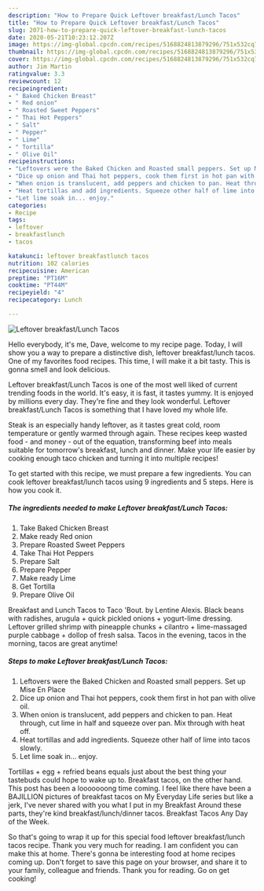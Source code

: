 ```yaml
---
description: "How to Prepare Quick Leftover breakfast/Lunch Tacos"
title: "How to Prepare Quick Leftover breakfast/Lunch Tacos"
slug: 2071-how-to-prepare-quick-leftover-breakfast-lunch-tacos
date: 2020-05-21T10:23:12.207Z
image: https://img-global.cpcdn.com/recipes/5168824813879296/751x532cq70/leftover-breakfastlunch-tacos-recipe-main-photo.jpg
thumbnail: https://img-global.cpcdn.com/recipes/5168824813879296/751x532cq70/leftover-breakfastlunch-tacos-recipe-main-photo.jpg
cover: https://img-global.cpcdn.com/recipes/5168824813879296/751x532cq70/leftover-breakfastlunch-tacos-recipe-main-photo.jpg
author: Jim Martin
ratingvalue: 3.3
reviewcount: 12
recipeingredient:
- " Baked Chicken Breast"
- " Red onion"
- " Roasted Sweet Peppers"
- " Thai Hot Peppers"
- " Salt"
- " Pepper"
- " Lime"
- " Tortilla"
- " Olive Oil"
recipeinstructions:
- "Leftovers were the Baked Chicken and Roasted small peppers. Set up Mise En Place"
- "Dice up onion and Thai hot peppers, cook them first in hot pan with olive oil."
- "When onion is translucent, add peppers and chicken to pan. Heat through, cut lime in half and squeeze over pan. Mix through with heat off."
- "Heat tortillas and add ingredients. Squeeze other half of lime into tacos slowly."
- "Let lime soak in... enjoy."
categories:
- Recipe
tags:
- leftover
- breakfastlunch
- tacos

katakunci: leftover breakfastlunch tacos 
nutrition: 102 calories
recipecuisine: American
preptime: "PT16M"
cooktime: "PT44M"
recipeyield: "4"
recipecategory: Lunch

---
```



![Leftover breakfast/Lunch Tacos](https://img-global.cpcdn.com/recipes/5168824813879296/751x532cq70/leftover-breakfastlunch-tacos-recipe-main-photo.jpg)

Hello everybody, it's me, Dave, welcome to my recipe page. Today, I will show you a way to prepare a distinctive dish, leftover breakfast/lunch tacos. One of my favorites food recipes. This time, I will make it a bit tasty. This is gonna smell and look delicious.

Leftover breakfast/Lunch Tacos is one of the most well liked of current trending foods in the world. It's easy, it is fast, it tastes yummy. It is enjoyed by millions every day. They're fine and they look wonderful. Leftover breakfast/Lunch Tacos is something that I have loved my whole life.

Steak is an especially handy leftover, as it tastes great cold, room temperature or gently warmed through again. These recipes keep wasted food - and money - out of the equation, transforming beef into meals suitable for tomorrow&#39;s breakfast, lunch and dinner. Make your life easier by cooking enough taco chicken and turning it into multiple recipes!


To get started with this recipe, we must prepare a few ingredients. You can cook leftover breakfast/lunch tacos using 9 ingredients and 5 steps. Here is how you cook it.

<!--inarticleads1-->

##### The ingredients needed to make Leftover breakfast/Lunch Tacos:

1. Take  Baked Chicken Breast
1. Make ready  Red onion
1. Prepare  Roasted Sweet Peppers
1. Take  Thai Hot Peppers
1. Prepare  Salt
1. Prepare  Pepper
1. Make ready  Lime
1. Get  Tortilla
1. Prepare  Olive Oil


Breakfast and Lunch Tacos to Taco &#39;Bout. by Lentine Alexis. Black beans with radishes, arugula + quick pickled onions + yogurt-lime dressing. Leftover grilled shrimp with pineapple chunks + cilantro + lime-massaged purple cabbage + dollop of fresh salsa. Tacos in the evening, tacos in the morning, tacos are great anytime! 

<!--inarticleads2-->

##### Steps to make Leftover breakfast/Lunch Tacos:

1. Leftovers were the Baked Chicken and Roasted small peppers. Set up Mise En Place
1. Dice up onion and Thai hot peppers, cook them first in hot pan with olive oil.
1. When onion is translucent, add peppers and chicken to pan. Heat through, cut lime in half and squeeze over pan. Mix through with heat off.
1. Heat tortillas and add ingredients. Squeeze other half of lime into tacos slowly.
1. Let lime soak in... enjoy.


Tortillas + egg + refried beans equals just about the best thing your tastebuds could hope to wake up to. Breakfast tacos, on the other hand. This post has been a looooooong time coming. I feel like there have been a BAJILLION pictures of breakfast tacos on My Everyday Life series but like a jerk, I&#39;ve never shared with you what I put in my Breakfast Around these parts, they&#39;re kind breakfast/lunch/dinner tacos. Breakfast Tacos Any Day of the Week. 

So that's going to wrap it up for this special food leftover breakfast/lunch tacos recipe. Thank you very much for reading. I am confident you can make this at home. There's gonna be interesting food at home recipes coming up. Don't forget to save this page on your browser, and share it to your family, colleague and friends. Thank you for reading. Go on get cooking!
